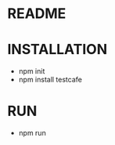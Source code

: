 # README #

# INSTALLATION #
* npm init
* npm install testcafe

# RUN #
* npm run <test-scripts inside package.json>